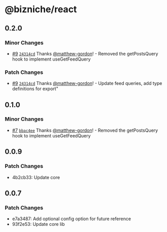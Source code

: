 # @bizniche/react

## 0.2.0

### Minor Changes

- [#9](https://github.com/freshsqueezed/bizniche-react/pull/9) [`24314cd`](https://github.com/freshsqueezed/bizniche-react/commit/24314cd775cf0c4771dde847233322a2f9b7e39e) Thanks [@matthew-gordon](https://github.com/matthew-gordon)! - Removed the getPostsQuery hook to implement useGetFeedQuery

### Patch Changes

- [#9](https://github.com/freshsqueezed/bizniche-react/pull/9) [`24314cd`](https://github.com/freshsqueezed/bizniche-react/commit/24314cd775cf0c4771dde847233322a2f9b7e39e) Thanks [@matthew-gordon](https://github.com/matthew-gordon)! - Update feed queries, add type definitions for export"

## 0.1.0

### Minor Changes

- [#7](https://github.com/freshsqueezed/bizniche-react/pull/7) [`bbac4ee`](https://github.com/freshsqueezed/bizniche-react/commit/bbac4eeca67977056fb31783d93078c21c6ab554) Thanks [@matthew-gordon](https://github.com/matthew-gordon)! - Removed the getPostsQuery hook to implement useGetFeedQuery

## 0.0.9

### Patch Changes

- 4b2cb33: Update core

## 0.0.7

### Patch Changes

- e7a3487: Add optional config option for future reference
- 93f2e53: Update core lib
